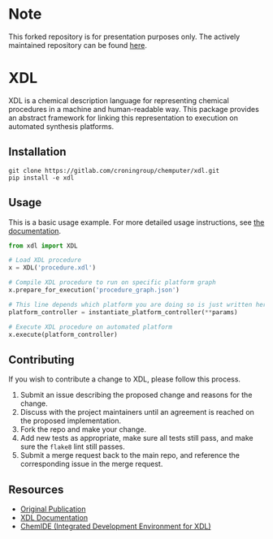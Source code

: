 # Note

This forked repository is for presentation purposes only. The actively maintained repository can be found [here](https://gitlab.com/croningroup/chemputer/xdl).

# XDL

XDL is a chemical description language for representing chemical procedures in a machine and human-readable way. This package provides an abstract framework for linking this representation to execution on automated synthesis platforms.

## Installation

```
git clone https://gitlab.com/croningroup/chemputer/xdl.git
pip install -e xdl
```

## Usage

This is a basic usage example. For more detailed usage instructions, see [the documentation](https://croningroup.gitlab.io/chemputer/xdl).

```python
from xdl import XDL

# Load XDL procedure
x = XDL('procedure.xdl')

# Compile XDL procedure to run on specific platform graph
x.prepare_for_execution('procedure_graph.json')

# This line depends which platform you are doing so is just written here as pseudocode.
platform_controller = instantiate_platform_controller(**params)

# Execute XDL procedure on automated platform
x.execute(platform_controller)
```

## Contributing

If you wish to contribute a change to XDL, please follow this process.

1. Submit an issue describing the proposed change and reasons for the change.
2. Discuss with the project maintainers until an agreement is reached on the proposed implementation.
3. Fork the repo and make your change.
4. Add new tests as appropriate, make sure all tests still pass, and make sure the `flake8` lint still passes.
5. Submit a merge request back to the main repo, and reference the corresponding issue in the merge request.

## Resources

- [Original Publication](https://doi.org/10.1126/science.abc2986)
- [XDL Documentation](https://croningroup.gitlab.io/chemputer/xdl)
- [ChemIDE (Integrated Development Environment for XDL)](https://croningroup.gitlab.io/chemputer/xdlapp)
